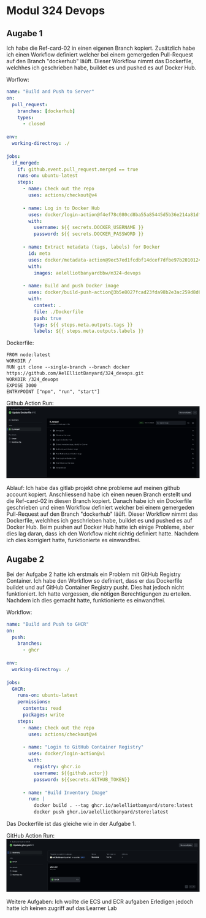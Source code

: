 # Modul 324 Devops

## Augabe 1

Ich habe die Ref-card-02 in einen eigenen Branch kopiert. Zusätzlich habe ich einen Workflow definiert welcher bei einem gemergeden Pull-Request auf den Branch "dockerhub" läüft.
Dieser Workflow nimmt das Dockerfile, welchhes ich geschrieben habe, buildet es und pushed es auf Docker Hub.

Worflow:

```yaml
name: "Build and Push to Server"
on:
  pull_request:
    branches: [dockerhub]
    types:
      - closed

env:
  working-directroy: ./

jobs:
  if_merged:
    if: github.event.pull_request.merged == true
    runs-on: ubuntu-latest
    steps:
      - name: Check out the repo
        uses: actions/checkout@v4

      - name: Log in to Docker Hub
        uses: docker/login-action@f4ef78c080cd8ba55a85445d5b36e214a81df20a
        with:
          username: ${{ secrets.DOCKER_USERNAME }}
          password: ${{ secrets.DOCKER_PASSWORD }}

      - name: Extract metadata (tags, labels) for Docker
        id: meta
        uses: docker/metadata-action@9ec57ed1fcdbf14dcef7dfbe97b2010124a938b7
        with:
          images: aelelliotbanyardbbw/m324-devops

      - name: Build and push Docker image
        uses: docker/build-push-action@3b5e8027fcad23fda98b2e3ac259d8d67585f671
        with:
          context: .
          file: ./Dockerfile
          push: true
          tags: ${{ steps.meta.outputs.tags }}
          labels: ${{ steps.meta.outputs.labels }}
```

Dockerfile:

```
FROM node:latest
WORKDIR /
RUN git clone --single-branch --branch docker https://github.com/AelElliotBanyard/324_devops.git
WORKDIR /324_devops
EXPOSE 3000
ENTRYPOINT ["npm", "run", "start"]
```

Github Action Run:
![Github Action](image.png)

Ablauf:
Ich habe das gitlab projekt ohne probleme auf meinen github account kopiert. Anschliessend habe ich einen neuen Branch erstellt und die Ref-card-02 in diesen Branch kopiert. Danach habe ich ein Dockerfile geschrieben und einen Workflow definiert welcher bei einem gemergeden Pull-Request auf den Branch "dockerhub" läüft. Dieser Workflow nimmt das Dockerfile, welchhes ich geschrieben habe, buildet es und pushed es auf Docker Hub.
Beim pushen auf Docker Hub hatte ich einige Probleme, aber dies lag daran, dass ich den Workflow nicht richtig definiert hatte. Nachdem ich dies korrigiert hatte, funktionierte es einwandfrei.

## Augabe 2

Bei der Aufgabe 2 hatte ich erstmals ein Problem mit GitHub Registry Container. Ich habe den Workflow so definiert, dass er das Dockerfile buildet und auf GitHub Container Registry pusht. Dies hat jedoch nicht funktioniert. Ich hatte vergessen, die nötigen Berechtigungen zu erteilen. Nachdem ich dies gemacht hatte, funktionierte es einwandfrei.

Workflow:

```yaml
name: "Build and Push to GHCR"
on:
  push:
    branches:
      - ghcr

env:
  working-directroy: ./

jobs:
  GHCR:
    runs-on: ubuntu-latest
    permissions:
      contents: read
      packages: write
    steps:
      - name: Check out the repo
        uses: actions/checkout@v4

      - name: "Login to GitHub Container Registry"
        uses: docker/login-action@v1
        with:
          registry: ghcr.io
          username: ${{github.actor}}
          password: ${{secrets.GITHUB_TOKEN}}

      - name: "Build Inventory Image"
        run: |
          docker build . --tag ghcr.io/aelelliotbanyard/store:latest
          docker push ghcr.io/aelelliotbanyard/store:latest
```

Das Dockerfile ist das gleiche wie in der Aufgabe 1.

GitHub Action Run:
![Github Action Run](image-1.png)

Weitere Aufgaben:
Ich wollte die ECS und ECR aufgaben Erledigen jedoch hatte ich keinen zugriff auf das Learner Lab
